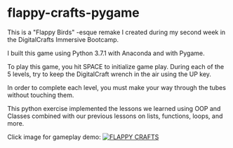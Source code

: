 # flappy-crafts-pygame

This is a  "Flappy Birds" -esque remake I created during my second week in the DigitalCrafts Immersive Bootcamp.

I built this game using Python 3.7.1 with Anaconda and with Pygame.

To play this game, you hit SPACE to initialize game play. During each of the 5 levels, try to keep the DigitalCraft wrench in the air using the UP key.

In order to complete each level, you must make your way through the tubes without touching them.

This python exercise implemented the lessons we learned using OOP and Classes combined with our previous lessons on lists, functions, loops, and more.

Click image for gameplay demo:
[![FLAPPY CRAFTS](https://img.youtube.com/vi/wAltqOlIMXg/0.jpg)](https://www.youtube.com/watch?v=wAltqOlIMXg)
